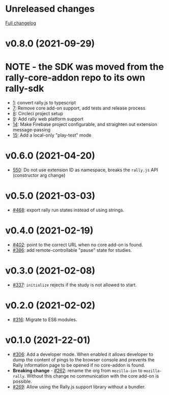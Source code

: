 # Unreleased changes

[Full changelog](https://github.com/mozilla-rally/rally-sdk/compare/v0.8.0...master)

# v0.8.0 (2021-09-29)

# NOTE - the SDK was moved from the rally-core-addon repo to its own rally-sdk

* [1](https://github.com/mozilla-rally/rally-sdk/pull/1): convert rally.js to typescript
* [7](https://github.com/mozilla-rally/rally-sdk/pull/7): Remove core add-on support, add tests and release process
* [8](https://github.com/mozilla-rally/rally-sdk/pull/8): Circleci project setup
* [9](https://github.com/mozilla-rally/rally-sdk/pull/9): Add rally web platform support
* [14](https://github.com/mozilla-rally/rally-sdk/pull/14): Make Firebase project configurable, and straighten out extension message-passing
* [15](https://github.com/mozilla-rally/rally-sdk/pull/15): Add a local-only "play-test" mode

# v0.6.0 (2021-04-20)

* [550](https://github.com/mozilla-rally/rally-core-addon/pull/550): Do not use extension ID as namespace, breaks the `rally.js` API (constructor arg change)

# v0.5.0 (2021-03-03)

* [#468](https://github.com/mozilla-rally/rally-core-addon/pull/468): export rally run states instead of using strings.

# v0.4.0 (2021-02-19)

* [#402](https://github.com/mozilla-rally/rally-core-addon/pull/402): point to the correct URL when no core add-on is found.
* [#386](https://github.com/mozilla-rally/rally-core-addon/pull/386): add remote-controllable "pause" state for studies.

# v0.3.0 (2021-02-08)

* [#337](https://github.com/mozilla-rally/rally-core-addon/pull/337): `initialize` rejects if the study is not allowed to start.

# v0.2.0 (2021-02-02)

* [#316](https://github.com/mozilla-rally/rally-core-addon/pull/316): Migrate to ES6 modules.

# v0.1.0 (2021-22-01)

* [#306](https://github.com/mozilla-rally/core-addon/pull/306): Add a developer mode. When enabled it allows developer to dump the content of pings to the browser console and prevents the Rally information page to be opened if no core-addon is found.
* **Breaking change** - [#262](https://github.com/mozilla-rally/core-addon/pull/262): rename the org from `mozilla-ion` to `mozilla-rally`. Without this change no communication with the core add-on is possible.
* [#269](https://github.com/mozilla-rally/core-addon/pull/269): Allow using the Rally.js support library without a bundler.
